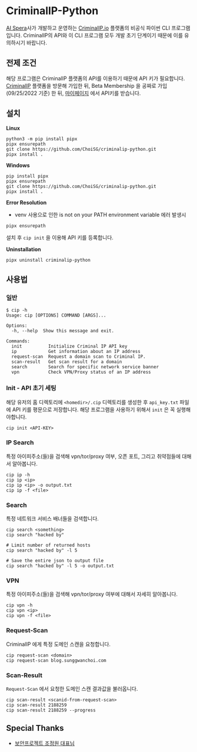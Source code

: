 # CriminalIP-Python 

[AI Spera](https://www.criminalip.io/about/aispera)사가 개발하고 운영하는 [CriminalIP.io](https://www.criminalip.io) 플랫폼의 비공식 파이썬 CLI 프로그램입니다. 
CriminalIP의 API와 이 CLI 프로그램 모두 개발 초기 단계이기 때문에 이를 유의하시기 바랍니다. 

## 전제 조건 

해당 프로그램은 CriminalIP 플랫폼의 API를 이용하기 때문에 API 키가 필요합니다. 
[CriminalIP](https://www.criminalip.io) 플랫폼을 방문해 가입한 뒤, Beta Membership 을 공짜로 가입 (09/25/2022 기준) 한 뒤, [마이페이지](https://www.criminalip.io/mypage/information) 에서 API키를 받습니다. 

## 설치 

**Linux** 
```
python3 -m pip install pipx 
pipx ensurepath
git clone https://github.com/ChoiSG/criminalip-python.git 
pipx install . 
```

**Windows** 
```
pip install pipx 
pipx ensurepath 
git clone https://github.com/ChoiSG/criminalip-python.git 
pipx install .
```

**Error Resolution**
- venv 사용으로 인한 is not on your PATH environment variable 에러 발생시
```
pipx ensurepath
```

설치 후 `cip init` 을 이용해 API 키를 등록합니다.

**Uninstallation** 
```
pipx uninstall criminalip-python
```

## 사용법 

### 일반 
```
$ cip -h 
Usage: cip [OPTIONS] COMMAND [ARGS]...

Options:
  -h, --help  Show this message and exit.

Commands:
  init          Initialize Criminal IP API key
  ip            Get information about an IP address
  request-scan  Request a domain scan to Criminal IP.
  scan-result   Get scan result for a domain
  search        Search for specific network service banner
  vpn           Check VPN/Proxy status of an IP address
```

### Init - API 초기 세팅
해당 유저의 홈 디렉토리에 `<homedir>/.cip` 디렉토리를 생성한 후 `api_key.txt` 파일에 API 키를 평문으로 저장합니다. 
해당 프로그램을 사용하기 위해서 `init` 은 꼭 실행해야합니다. 
```
cip init <API-KEY>
```

### IP Search 
특정 아이피주소(들)을 검색해 vpn/tor/proxy 여부, 오픈 포트, 그리고 취약점들에 대해서 알아봅니다. 
```
cip ip -h 
cip ip <ip>
cip ip <ip> -o output.txt  
cip ip -f <file>
```

### Search 
특정 네트워크 서비스 배너들을 검색합니다. 
```
cip search <something>
cip search "hacked by" 

# Limit number of returned hosts  
cip search "hacked by" -l 5 

# Save the entire json to output file 
cip search "hacked by" -l 5 -o output.txt 
```

### VPN 
특정 아이피주소(들)을 검색해 vpn/tor/proxy 여부에 대해서 자세히 알아봅니다. 
```
cip vpn -h 
cip vpn <ip> 
cip vpn -f <file>
```

### Request-Scan 
CriminalIP 에게 특정 도메인 스캔을 요청합니다. 
```
cip request-scan <domain> 
cip request-scan blog.sunggwanchoi.com 
```

### Scan-Result 
`Request-Scan` 에서 요청한 도메인 스캔 결과값을 불러옵니다. 
```
cip scan-result <scanid-from-request-scan>
cip scan-result 2188259
cip scan-result 2188259 --progress 
```

## Special Thanks 
- [보안프로젝트 조정원 대표님](https://www.youtube.com/user/ngnicky1209)